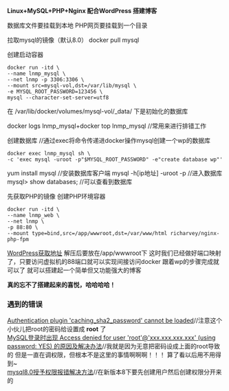 __Linux+MySQL+PHP+Nginx 配合WordPress 搭建博客__

数据库文件要挂载到本地
PHP网页要挂载到一个目录

拉取mysql的镜像（默认8.0） docker pull mysql

创建启动容器
```
docker run -itd \
--name lnmp_mysql \
--net lnmp -p 3306:3306 \
--mount src=mysql-vol,dst=/var/lib/mysql \
-e MYSQL_ROOT_PASSWORD=123456 \
mysql --character-set-server=utf8
```

在 /var/lib/docker/volumes/mysql-vol/_data/ 下是初始化的数据库

docker logs lnmp_mysql+docker top lnmp_mysql //常用来进行排错工作

创建数据库 //通过exec将命令传递进docker操作mysql创建一个wp的数据库
```
docker exec lnmp_mysql sh \
-c 'exec mysql -uroot -p"$MYSQL_ROOT_PASSWORD" -e"create database wp"' 
```

yum install mysql //安装数据库客户端
mysql -h[ip地址] -uroot -p //进入数据库
mysql> show databases; //可以查看到数据库

先获取PHP的镜像
创建PHP环境容器
```
docker run -itd \
--name lnmp_web \
--net lnmp \
-p 88:80 \
--mount type=bind,src=/app/wwwroot,dst=/var/www/html richarvey/nginx-php-fpm
```

[WordPress获取地址](https://cn.wordpress.org/download/)
解压后要放在/app/wwwroot下
这时我们已经做好端口映射了，只要访问虚拟机的88端口就可以实现间接访问docker
跟着wp的步骤完成就可以了 就可以搭建起一个简单但又功能强大的博客

**真的忘不了搭建起来的喜悦，哈哈哈哈！**

### 遇到的错误
[Authentication plugin 'caching_sha2_password' cannot be loaded](http://www.cnblogs.com/chuancheng/p/8964385.html)//注意这个小伙儿把root的密码给设置成 **root** 了<br>
[MySQL登录时出现 Access denied for user 'root'@'xxx.xxx.xxx.xxx' (using password: YES) 的原因及解决办法](https://blog.csdn.net/metheir/article/details/85238801)//我就是因为无意把密码设成上面的root导致的 但是一直在调权限，但根本不是这里的事情啊啊啊！！！ 算了看以后用不用得到~<br>
[mysql8.0授予权限报错解决方法](https://blog.csdn.net/skyejy/article/details/80645981)//在新版本8下要先创建用户然后创建权限分开来的